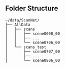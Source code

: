 ## Folder Structure

```plaintext
~/data/ScanNet/
├── AllData
│   ├── scans
│   │   ├── scene0000_00
│   │   ├── ...
│   │   └── scene0706_00
│   └── scans_test
│       ├── scene0707_00
│       ├── ...
│       └── scene0806_00
```
